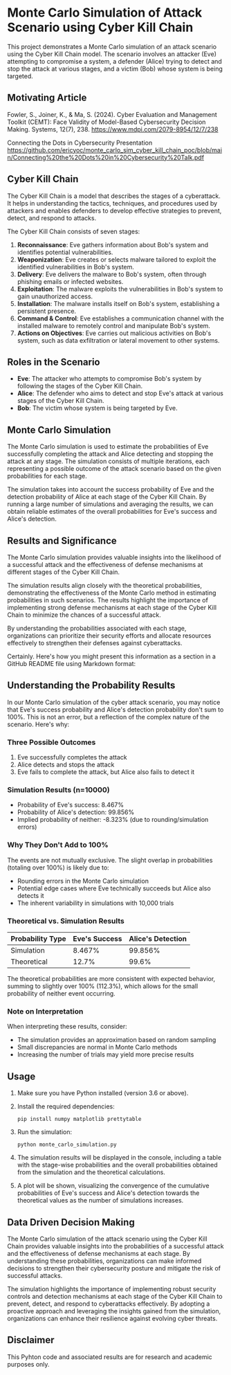# Monte Carlo Simulation of Attack Scenario using Cyber Kill Chain

This project demonstrates a Monte Carlo simulation of an attack scenario using the Cyber Kill Chain model. The scenario involves an attacker (Eve) attempting to compromise a system, a defender (Alice) trying to detect and stop the attack at various stages, and a victim (Bob) whose system is being targeted.

## Motivating Article
Fowler, S., Joiner, K., & Ma, S. (2024). Cyber Evaluation and Management Toolkit (CEMT): Face Validity of Model-Based Cybersecurity Decision Making. Systems, 12(7), 238.
https://www.mdpi.com/2079-8954/12/7/238

Connecting the Dots in Cybersecurity Presentation
https://github.com/ericyoc/monte_carlo_sim_cyber_kill_chain_poc/blob/main/Connecting%20the%20Dots%20in%20Cybersecurity%20Talk.pdf


## Cyber Kill Chain

The Cyber Kill Chain is a model that describes the stages of a cyberattack. It helps in understanding the tactics, techniques, and procedures used by attackers and enables defenders to develop effective strategies to prevent, detect, and respond to attacks.

The Cyber Kill Chain consists of seven stages:

1. **Reconnaissance**: Eve gathers information about Bob's system and identifies potential vulnerabilities.
2. **Weaponization**: Eve creates or selects malware tailored to exploit the identified vulnerabilities in Bob's system.
3. **Delivery**: Eve delivers the malware to Bob's system, often through phishing emails or infected websites.
4. **Exploitation**: The malware exploits the vulnerabilities in Bob's system to gain unauthorized access.
5. **Installation**: The malware installs itself on Bob's system, establishing a persistent presence.
6. **Command & Control**: Eve establishes a communication channel with the installed malware to remotely control and manipulate Bob's system.
7. **Actions on Objectives**: Eve carries out malicious activities on Bob's system, such as data exfiltration or lateral movement to other systems.

## Roles in the Scenario

- **Eve**: The attacker who attempts to compromise Bob's system by following the stages of the Cyber Kill Chain.
- **Alice**: The defender who aims to detect and stop Eve's attack at various stages of the Cyber Kill Chain.
- **Bob**: The victim whose system is being targeted by Eve.

## Monte Carlo Simulation

The Monte Carlo simulation is used to estimate the probabilities of Eve successfully completing the attack and Alice detecting and stopping the attack at any stage. The simulation consists of multiple iterations, each representing a possible outcome of the attack scenario based on the given probabilities for each stage.

The simulation takes into account the success probability of Eve and the detection probability of Alice at each stage of the Cyber Kill Chain. By running a large number of simulations and averaging the results, we can obtain reliable estimates of the overall probabilities for Eve's success and Alice's detection.

## Results and Significance

The Monte Carlo simulation provides valuable insights into the likelihood of a successful attack and the effectiveness of defense mechanisms at different stages of the Cyber Kill Chain.

The simulation results align closely with the theoretical probabilities, demonstrating the effectiveness of the Monte Carlo method in estimating probabilities in such scenarios. The results highlight the importance of implementing strong defense mechanisms at each stage of the Cyber Kill Chain to minimize the chances of a successful attack.

By understanding the probabilities associated with each stage, organizations can prioritize their security efforts and allocate resources effectively to strengthen their defenses against cyberattacks.

Certainly. Here's how you might present this information as a section in a GitHub README file using Markdown format:

## Understanding the Probability Results

In our Monte Carlo simulation of the cyber attack scenario, you may notice that Eve's success probability and Alice's detection probability don't sum to 100%. This is not an error, but a reflection of the complex nature of the scenario. Here's why:

### Three Possible Outcomes

1. Eve successfully completes the attack
2. Alice detects and stops the attack
3. Eve fails to complete the attack, but Alice also fails to detect it

### Simulation Results (n=10000)

- Probability of Eve's success: 8.467%
- Probability of Alice's detection: 99.856%
- Implied probability of neither: -8.323% (due to rounding/simulation errors)

### Why They Don't Add to 100%

The events are not mutually exclusive. The slight overlap in probabilities (totaling over 100%) is likely due to:
- Rounding errors in the Monte Carlo simulation
- Potential edge cases where Eve technically succeeds but Alice also detects it
- The inherent variability in simulations with 10,000 trials

### Theoretical vs. Simulation Results

| Probability Type | Eve's Success | Alice's Detection |
|------------------|---------------|-------------------|
| Simulation       | 8.467%        | 99.856%           |
| Theoretical      | 12.7%         | 99.6%             |

The theoretical probabilities are more consistent with expected behavior, summing to slightly over 100% (112.3%), which allows for the small probability of neither event occurring.

### Note on Interpretation

When interpreting these results, consider:
- The simulation provides an approximation based on random sampling
- Small discrepancies are normal in Monte Carlo methods
- Increasing the number of trials may yield more precise results

## Usage

1. Make sure you have Python installed (version 3.6 or above).

2. Install the required dependencies:
   ```
   pip install numpy matplotlib prettytable
   ```

3. Run the simulation:
   ```
   python monte_carlo_simulation.py
   ```

4. The simulation results will be displayed in the console, including a table with the stage-wise probabilities and the overall probabilities obtained from the simulation and the theoretical calculations.

5. A plot will be shown, visualizing the convergence of the cumulative probabilities of Eve's success and Alice's detection towards the theoretical values as the number of simulations increases.

## Data Driven Decision Making

The Monte Carlo simulation of the attack scenario using the Cyber Kill Chain provides valuable insights into the probabilities of a successful attack and the effectiveness of defense mechanisms at each stage. By understanding these probabilities, organizations can make informed decisions to strengthen their cybersecurity posture and mitigate the risk of successful attacks.

The simulation highlights the importance of implementing robust security controls and detection mechanisms at each stage of the Cyber Kill Chain to prevent, detect, and respond to cyberattacks effectively. By adopting a proactive approach and leveraging the insights gained from the simulation, organizations can enhance their resilience against evolving cyber threats.

## Disclaimer
This Pyhton code and associated results are for research and academic purposes only.
